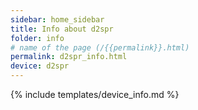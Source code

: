 ```yaml
---
sidebar: home_sidebar
title: Info about d2spr
folder: info
# name of the page (/{{permalink}}.html)
permalink: d2spr_info.html
device: d2spr
---
```

{% include templates/device_info.md %}
